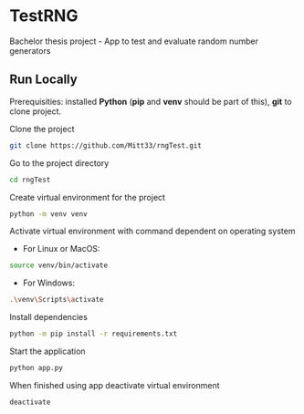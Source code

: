 
# TestRNG

Bachelor thesis project - App to test and evaluate random number generators


## Run Locally

Prerequisities: installed **Python** (**pip** and **venv** should be part of this), **git** to clone project. 

Clone the project

```bash
git clone https://github.com/Mitt33/rngTest.git
```

Go to the project directory

```bash
cd rngTest
```

Create virtual environment for the project

```bash
python -m venv venv
```

Activate virtual environment with command dependent on operating system

- For Linux or MacOS:
```bash
source venv/bin/activate 
```

- For Windows:
```bash
.\venv\Scripts\activate  
```

Install dependencies

```bash
python -m pip install -r requirements.txt
```

Start the application

```bash
python app.py
```

When finished using app deactivate virtual environment

```bash
deactivate
```


